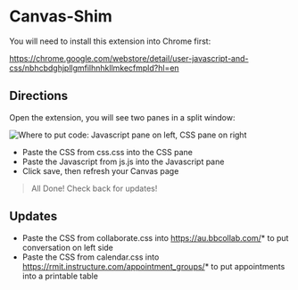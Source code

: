 # Canvas-Shim
You will need to install this extension into Chrome first:

https://chrome.google.com/webstore/detail/user-javascript-and-css/nbhcbdghjpllgmfilhnhkllmkecfmpld?hl=en

## Directions
Open the extension, you will see two panes in a split window:

![Where to put code: Javascript pane on left, CSS pane on right](https://github.com/tr-rmit/canvas-shim/blob/master/Where%20to%20put%20code.png)

- Paste the CSS from css.css into the CSS pane
- Paste the Javascript from js.js into the Javascript pane
- Click save, then refresh your Canvas page

> All Done! Check back for updates!

## Updates

- Paste the CSS from collaborate.css into https://au.bbcollab.com/* to put conversation on left side
- Paste the CSS from calendar.css into https://rmit.instructure.com/appointment_groups/* to put appointments into a printable table
  
